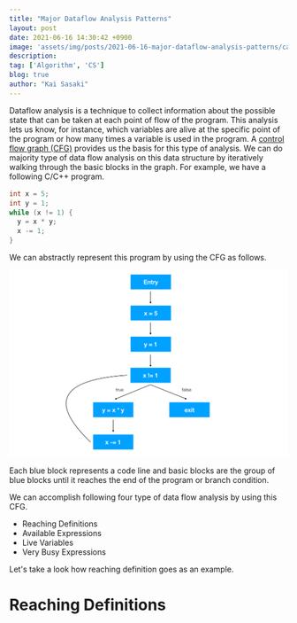 ```yaml
---
title: "Major Dataflow Analysis Patterns"
layout: post
date: 2021-06-16 14:30:42 +0900
image: 'assets/img/posts/2021-06-16-major-dataflow-analysis-patterns/catch.jpg'
description:
tag: ['Algorithm', 'CS']
blog: true
author: "Kai Sasaki"
---
```


Dataflow analysis is a technique to collect information about the possible state that can be taken at each point of flow of the program. This analysis lets us know, for instance, which variables are alive at the specific point of the program or how many times a variable is used in the program.
A [control flow graph (CFG)](https://en.wikipedia.org/wiki/Control-flow_graph) provides us the basis for this type of analysis. We can do majority type of data flow analysis on this data structure by iteratively walking through the basic blocks in the graph. For example, we have a following C/C++ program.

```c
int x = 5;
int y = 1;
while (x != 1) {
  y = x * y;
  x -= 1;
}
```

We can abstractly represent this program by using the CFG as follows.

![CFG](assets/img/posts/2021-06-16-major-dataflow-analysis-patterns/cfg.png)

Each blue block represents a code line and basic blocks are the group of blue blocks until it reaches the end of the program or branch condition.

We can accomplish following four type of data flow analysis by using this CFG.

* Reaching Definitions
* Available Expressions
* Live Variables
* Very Busy Expressions

Let's take a look how reaching definition goes as an example.

# Reaching Definitions


